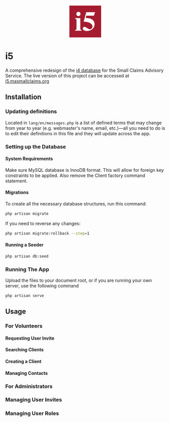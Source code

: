 <p align="center">
  <a href="https://github.com/flxcn/i5">
    <img src="public/images/logo.png" alt="i5 logo" width="100" height="100">
  </a>
</p>

# i5
A comprehensive redesign of the [i4 database](https://github.com/scasBot/i4) for the Small Claims Advisory Service. The live version of this project can be accessed at [i5.masmallclaims.org](https://i5.masmallclaims.org)

## Installation

### Updating definitions  
Located in `lang/en/messages.php` is a list of defined terms that may change from year to year (e.g. webmaster's name, email, etc.)—all you need to do is to edit their definitions in this file and they will update across the app.

### Setting up the Database

#### System Requirements
Make sure MySQL database is InnoDB format. This will allow for foreign key constraints to be applied. Also remove the Client factory command statement.

#### Migrations  
To create all the necessary database structures, run this command:

```sh
php artisan migrate
```

If you need to reverse any changes:  

```sh
php artisan migrate:rollback --step=1
```

#### Running a Seeder

```sh
php artisan db:seed
```

### Running The App  
Upload the files to your document root, or if you are running your own server, use the following command  

```sh
php artisan serve
```

## Usage

### For Volunteers

#### Requesting User Invite

#### Searching Clients

#### Creating a Client

#### Managing Contacts

### For Administrators

### Managing User Invites

### Managing User Roles





